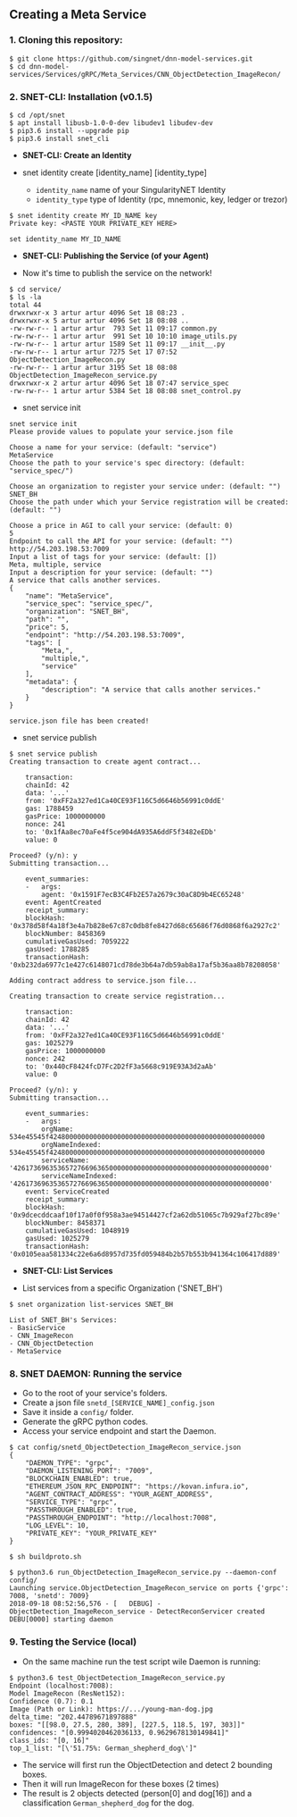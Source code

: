 ## Creating a Meta Service

### 1. Cloning this repository:
```
$ git clone https://github.com/singnet/dnn-model-services.git
$ cd dnn-model-services/Services/gRPC/Meta_Services/CNN_ObjectDetection_ImageRecon/
```

### 2. SNET-CLI: Installation (v0.1.5)
```
$ cd /opt/snet
$ apt install libusb-1.0-0-dev libudev1 libudev-dev
$ pip3.6 install --upgrade pip
$ pip3.6 install snet_cli
```

- **SNET-CLI: Create an Identity**

-	snet identity create [identity_name] [identity_type]
	 - `identity_name` name of your SingularityNET Identity
	 - `identity_type` type of Identity (rpc, mnemonic, key, ledger or trezor)
```
$ snet identity create MY_ID_NAME key
Private key: <PASTE YOUR PRIVATE_KEY HERE>

set identity_name MY_ID_NAME
```

- **SNET-CLI: Publishing the Service (of your Agent)**

-   Now it's time to publish the service on the network!

```
$ cd service/
$ ls -la
total 44
drwxrwxr-x 3 artur artur 4096 Set 18 08:23 .
drwxrwxr-x 5 artur artur 4096 Set 18 08:08 ..
-rw-rw-r-- 1 artur artur  793 Set 11 09:17 common.py
-rw-rw-r-- 1 artur artur  991 Set 10 10:10 image_utils.py
-rw-rw-r-- 1 artur artur 1589 Set 11 09:17 __init__.py
-rw-rw-r-- 1 artur artur 7275 Set 17 07:52 ObjectDetection_ImageRecon.py
-rw-rw-r-- 1 artur artur 3195 Set 18 08:08 ObjectDetection_ImageRecon_service.py
drwxrwxr-x 2 artur artur 4096 Set 18 07:47 service_spec
-rw-rw-r-- 1 artur artur 5384 Set 18 08:08 snet_control.py
```
-	snet service init
```	
snet service init
Please provide values to populate your service.json file

Choose a name for your service: (default: "service")
MetaService
Choose the path to your service's spec directory: (default: "service_spec/")

Choose an organization to register your service under: (default: "")
SNET_BH
Choose the path under which your Service registration will be created: (default: "")

Choose a price in AGI to call your service: (default: 0)
5
Endpoint to call the API for your service: (default: "")
http://54.203.198.53:7009
Input a list of tags for your service: (default: [])
Meta, multiple, service
Input a description for your service: (default: "")
A service that calls another services.
{
    "name": "MetaService",
    "service_spec": "service_spec/",
    "organization": "SNET_BH",
    "path": "",
    "price": 5,
    "endpoint": "http://54.203.198.53:7009",
    "tags": [
        "Meta,",
        "multiple,",
        "service"
    ],
    "metadata": {
        "description": "A service that calls another services."
    }
}

service.json file has been created!
```
-	snet service publish
```
$ snet service publish
Creating transaction to create agent contract...

    transaction:
    chainId: 42
    data: '...'
    from: '0xFF2a327ed1Ca40CE93F116C5d6646b56991c0ddE'
    gas: 1788459
    gasPrice: 1000000000
    nonce: 241
    to: '0x1fAa8ec70aFe4f5ce904dA935A6ddF5f3482eEDb'
    value: 0

Proceed? (y/n): y
Submitting transaction...

    event_summaries:
    -   args:
        agent: '0x1591F7ecB3C4Fb2E57a2679c30aC8D9b4EC65248'
    event: AgentCreated
    receipt_summary:
    blockHash: '0x378d58f4a18f3e4a7b828e67c87c0db8fe8427d68c65686f76d0868f6a2927c2'
    blockNumber: 8458369
    cumulativeGasUsed: 7059222
    gasUsed: 1788285
    transactionHash: '0xb232da6977c1e427c6148071cd78de3b64a7db59ab8a17af5b36aa8b78208058'

Adding contract address to service.json file...

Creating transaction to create service registration...

    transaction:
    chainId: 42
    data: '...'
    from: '0xFF2a327ed1Ca40CE93F116C5d6646b56991c0ddE'
    gas: 1025279
    gasPrice: 1000000000
    nonce: 242
    to: '0x440cF8424fcD7Fc2D2fF3a5668c919E93A3d2aAb'
    value: 0

Proceed? (y/n): y
Submitting transaction...

    event_summaries:
    -   args:
        orgName: 534e45545f424800000000000000000000000000000000000000000000000000
        orgNameIndexed: 534e45545f424800000000000000000000000000000000000000000000000000
        serviceName: '4261736963536572766963650000000000000000000000000000000000000000'
        serviceNameIndexed: '4261736963536572766963650000000000000000000000000000000000000000'
    event: ServiceCreated
    receipt_summary:
    blockHash: '0x9dcecddcaaf10f17a0f0f958a3ae94514427cf2a62db51065c7b929af27bc89e'
    blockNumber: 8458371
    cumulativeGasUsed: 1048919
    gasUsed: 1025279
    transactionHash: '0x0105eaa581334c22e6a6d8957d735fd059484b2b57b553b941364c106417d889'
```
- **SNET-CLI: List Services**

- 	List services from a specific Organization ('SNET_BH')
```
$ snet organization list-services SNET_BH

List of SNET_BH's Services:
- BasicService
- CNN_ImageRecon
- CNN_ObjectDetection
- MetaService

```

### 8. SNET DAEMON: Running the service
-   Go to the root of your service's folders.
-   Create a json file `snetd_[SERVICE_NAME]_config.json`
-   Save it inside a `config/` folder.
-   Generate the gRPC python codes.
-	Access your service endpoint and start the Daemon.

```
$ cat config/snetd_ObjectDetection_ImageRecon_service.json
{
    "DAEMON_TYPE": "grpc",
    "DAEMON_LISTENING_PORT": "7009",
    "BLOCKCHAIN_ENABLED": true,
    "ETHEREUM_JSON_RPC_ENDPOINT": "https://kovan.infura.io",
    "AGENT_CONTRACT_ADDRESS": "YOUR_AGENT_ADDRESS",
    "SERVICE_TYPE": "grpc",
    "PASSTHROUGH_ENABLED": true,
    "PASSTHROUGH_ENDPOINT": "http://localhost:7008",
    "LOG_LEVEL": 10,
    "PRIVATE_KEY": "YOUR_PRIVATE_KEY"
}

$ sh buildproto.sh

$ python3.6 run_ObjectDetection_ImageRecon_service.py --daemon-conf config/
Launching service.ObjectDetection_ImageRecon_service on ports {'grpc': 7008, 'snetd': 7009}
2018-09-18 08:52:56,576 - [   DEBUG] - ObjectDetection_ImageRecon_service - DetectReconServicer created
DEBU[0000] starting daemon
```

### 9. Testing the Service (local)

-	On the same machine run the test script wile Daemon is running:
```
$ python3.6 test_ObjectDetection_ImageRecon_service.py 
Endpoint (localhost:7008): 
Model ImageRecon (ResNet152): 
Confidence (0.7): 0.1
Image (Path or Link): https://.../young-man-dog.jpg
delta_time: "202.44789671897888"
boxes: "[[98.0, 27.5, 280, 389], [227.5, 118.5, 197, 303]]"
confidences: "[0.9994020462036133, 0.9629678130149841]"
class_ids: "[0, 16]"
top_1_list: "[\'51.75%: German_shepherd_dog\']"
```
-   The service will first run the ObjectDetection and detect 2 bounding boxes.
-   Then it will run ImageRecon for these boxes (2 times)
-   The result is 2 objects detected (person[0] and dog[16]) and a classification `German_shepherd_dog` for the dog. 